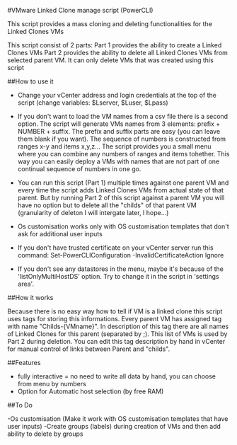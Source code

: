 #VMware Linked Clone manage script (PowerCLI)

This script provides a mass cloning and deleting functionalities for the Linked Clones VMs

This script consist of 2 parts:
Part 1 provides the ability to create a Linked Clones VMs
Part 2 provides the ability to delete all Linked Clones VMs from selected parent VM. It can only delete VMs that was created using this script

##How to use it

- Change your vCenter address and login credentials at the top of the script
(change variables: $Lserver, $Luser, $Lpass)

- If you don't want to load the VM names from a csv file there is a second option. The script will generate VMs names from 3 elements: prefix + NUMBER + suffix. The prefix and suffix parts are easy (you can leave them blank if you want). The sequence of numbers is constructed from ranges x-y and items x,y,z... The script provides you a small menu where you can combine any numbers of ranges and items tohether. This way you can easily deploy a VMs with names that are not part of one continual sequence of numbers in one go.

- You can run this script (Part 1) multiple times against one parent VM and every time the script adds Linked Clones VMs from actual state of that parent.
But by running Part 2 of this script against a parent VM you will have no option but to delete all the "childs" of that parent VM (granularity of deleton I will intergate later, I hope...)

- Os customisation works only with OS customisation templates that don't ask for additional user inputs

- If you don't have trusted certificate on your vCenter server run this command:
Set-PowerCLIConfiguration -InvalidCertificateAction Ignore

- If you don't see any datastores in the menu, maybe it's because of the 'listOnlyMultiHostDS' option. Try to change it in the script in 'settings area'.

##How it works

Because there is no easy way how to tell if VM is a linked clone this script uses tags for storing this informations.
Every parent VM has assigned tag with name "Childs-{VMname}". In description of this tag there are all names of Linked Clones for this parent (separated by ;). This list of VMs is used by Part 2 during deletion. You can edit this tag description by hand in vCenter for manual control of links between Parent and "childs".


##Features

- fully interactive = no need to write all data by hand, you can choose from menu by numbers
- Option for Automatic host selection (by free RAM)

##To Do

-Os customisation (Make it work with OS customisation templates that have user inputs)
-Create groups (labels) during creation of VMs and then add ability to delete by groups